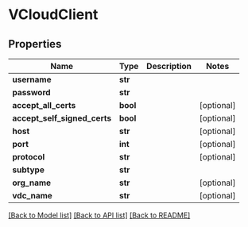 # VCloudClient

## Properties
Name | Type | Description | Notes
------------ | ------------- | ------------- | -------------
**username** | **str** |  | 
**password** | **str** |  | 
**accept_all_certs** | **bool** |  | [optional] 
**accept_self_signed_certs** | **bool** |  | [optional] 
**host** | **str** |  | [optional] 
**port** | **int** |  | [optional] 
**protocol** | **str** |  | [optional] 
**subtype** | **str** |  | 
**org_name** | **str** |  | [optional] 
**vdc_name** | **str** |  | [optional] 

[[Back to Model list]](../README.md#documentation-for-models) [[Back to API list]](../README.md#documentation-for-api-endpoints) [[Back to README]](../README.md)


